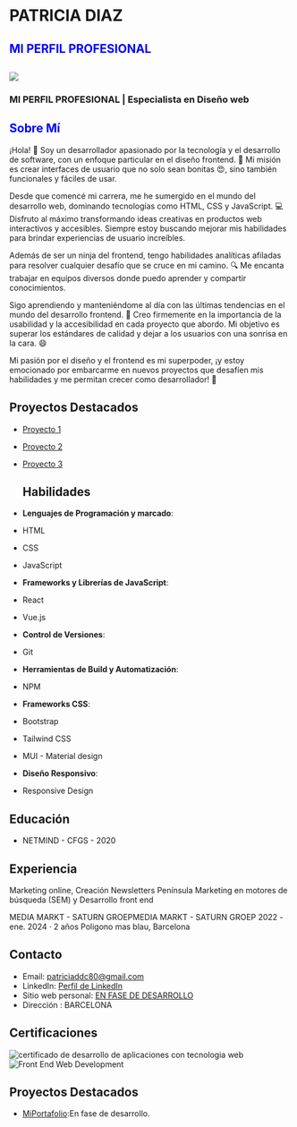 # PATRICIA DIAZ

## <span style="color:blue">MI PERFIL PROFESIONAL </span>

## <p align="center"><span style="color:blue;"></span></p>
![](https://github.com/Patriciaddc80/PATRICIA-DIAZ/assets/98458936/b31ff5d3-ce10-4174-9655-85b980634afe)



### MI PERFIL PROFESIONAL | Especialista en Diseño web

## <span style="color:blue">Sobre Mí</span>

¡Hola! 👋 Soy un desarrollador apasionado por la tecnología y el desarrollo de software, con un enfoque particular en el diseño frontend. 🎨 Mi misión es crear interfaces de usuario que no solo sean bonitas 😍, sino también funcionales y fáciles de usar.

Desde que comencé mi carrera, me he sumergido en el mundo del desarrollo web, dominando tecnologías como HTML, CSS y JavaScript. 💻 Disfruto al máximo transformando ideas creativas en productos web interactivos y accesibles. Siempre estoy buscando mejorar mis habilidades para brindar experiencias de usuario increíbles.

Además de ser un ninja del frontend, tengo habilidades analíticas afiladas para resolver cualquier desafío que se cruce en mi camino. 🔍 Me encanta trabajar en equipos diversos donde puedo aprender y compartir conocimientos.

Sigo aprendiendo y manteniéndome al día con las últimas tendencias en el mundo del desarrollo frontend. 🌟 Creo firmemente en la importancia de la usabilidad y la accesibilidad en cada proyecto que abordo. Mi objetivo es superar los estándares de calidad y dejar a los usuarios con una sonrisa en la cara. 😄

Mi pasión por el diseño y el frontend es mi superpoder, ¡y estoy emocionado por embarcarme en nuevos proyectos que desafíen mis habilidades y me permitan crecer como desarrollador! 🚀

## Proyectos Destacados
- [Proyecto 1](enlace_al_proyecto)
- [Proyecto 2](enlace_al_proyecto)
- [Proyecto 3](enlace_al_proyecto)

  ## Habilidades
- **Lenguajes de Programación y marcado**:

- HTML
- CSS
- JavaScript <br>

- **Frameworks y Librerías de JavaScript**:

- React
- Vue.js <br>

- **Control de Versiones**:

- Git <br>

- **Herramientas de Build y Automatización**:

- NPM <br>

- **Frameworks CSS**:

- Bootstrap
- Tailwind CSS
- MUI - Material design <br>


- **Diseño Responsivo**:
- Responsive Design <br>

  
## Educación
- NETMIND - CFGS  - 2020


## Experiencia

Marketing online, Creación Newsletters Península 
Marketing en motores de búsqueda (SEM) y Desarrollo front end

MEDIA MARKT - SATURN GROEPMEDIA MARKT - SATURN GROEP
2022 - ene. 2024 · 2 años 
Poligono mas blau, Barcelona

## Contacto

- Email: patriciaddc80@gmail.com
- LinkedIn: [Perfil de LinkedIn](https://www.linkedin.com/in/patriciadiaz/)
- Sitio web personal: [EN FASE DE DESARROLLO](https://www.tusitio.com)
- Dirección : BARCELONA

## Certificaciones

 ![certificado de desarrollo de aplicaciones con tecnologia web](https://github.com/Patriciaddc80/PATRICIA-DIAZ/assets/98458936/bd75046d-cfc2-48a8-a61c-7f966f09e00a)
 ![Front End Web Development](https://github.com/Patriciaddc80/PATRICIA-DIAZ/assets/98458936/e33a0358-48a0-40d2-8590-b7cc19e5ca8e)


## Proyectos Destacados
- [MiPortafolio](https://github.com/mi-portafolio):En fase de desarrollo.



